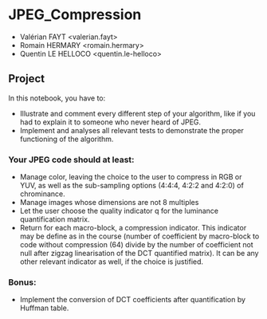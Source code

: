 # JPEG_Compression

* Valérian FAYT <valerian.fayt>
* Romain HERMARY <romain.hermary>
* Quentin LE HELLOCO <quentin.le-helloco>
## Project
In this notebook, you have to:
* Illustrate and comment every different step of your algorithm, like if you had to explain it to someone who never heard of JPEG.
* Implement and analyses all relevant tests to demonstrate the proper functioning of the algorithm.

### Your JPEG code should at least:
* Manage color, leaving the choice to the user to compress in RGB or YUV, as well as the sub-sampling options (4:4:4, 4:2:2 and 4:2:0) of chrominance.
* Manage images whose dimensions are not 8 multiples
* Let the user choose the quality indicator q for the luminance quantification matrix.
* Return for each macro-block, a compression indicator. This indicator may be define as in the course (number of coefficient by macro-block to code without compression (64) divide by the number of coefficient not null after zigzag linearisation of the DCT quantified matrix). It can be any other relevant indicator as well, if the choice is justified.
### Bonus:
* Implement the conversion of DCT coefficients after quantification by Huffman table.
